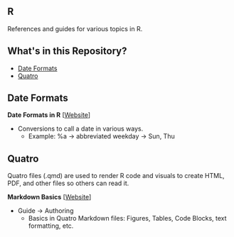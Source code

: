 ## R

References and guides for various topics in R.

## What's in this Repository?

* [Date Formats](#date-formats)
* [Quatro](#quatro)

## Date Formats

**Date Formats in R** [[Website](https://www.r-bloggers.com/2013/08/date-formats-in-r/)]
* Conversions to call a date in various ways.
  * Example: %a &rarr; abbreviated weekday &rarr; Sun, Thu
 
## Quatro

Quatro files (.qmd) are used to render R code and visuals to create HTML, PDF, and other files so others can read it.

**Markdown Basics** [[Website](https://quarto.org/docs/authoring/markdown-basics.html)]
* Guide &rarr; Authoring
  * Basics in Quatro Markdown files: Figures, Tables, Code Blocks, text formatting, etc.


